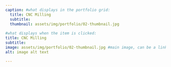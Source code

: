 ```yaml
---
caption: #what displays in the portfolio grid:
  title: CNC Milling
  subtitle: 
  thumbnail: assets/img/portfolio/02-thumbnail.jpg
  
#what displays when the item is clicked:
title: CNC Milling
subtitle: 
image: assets/img/portfolio/02-thumbnail.jpg #main image, can be a link or a file in assets/img/portfolio
alt: image alt text

---
```



